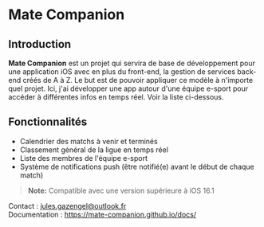 # Mate Companion

## Introduction
**Mate Companion** est un projet qui servira de base de développement pour une application iOS avec en plus du front-end, la gestion de services back-end créés de A à Z. Le but est de pouvoir appliquer ce modèle à n'importe quel projet. Ici, j'ai développer une app autour d'une équipe e-sport pour accéder à différentes infos en temps réel. Voir la liste ci-dessous.



## Fonctionnalités

- Calendrier des matchs à venir et terminés
- Classement général de la ligue en temps réel
- Liste des membres de l'équipe e-sport
- Système de notifications push (être notifié(e) avant le début de chaque match)
> **Note:** Compatible avec une version supérieure à iOS 16.1


Contact : jules.gazengel@outlook.fr  
Documentation : https://mate-companion.github.io/docs/
